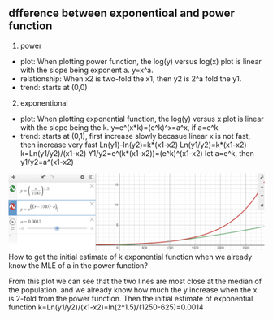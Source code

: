 ## dfference between exponentioal and power function
1. power
- plot: When plotting power function, the log(y) versus log(x) plot is linear with the slope being exponent a. y=x^a.  
- relationship: When x2 is two-fold the x1, then y2 is 2^a fold the y1.  
- trend: starts at (0,0)
2. exponentional 
- plot: When plotting exponential function, the log(y) versus x plot is linear with the slope being the k. y=e^(x*k)=(e^k)^x=a^x, if a=e^k
- trend: starts at (0,1), first increase slowly becasue linear x is not fast, then increase very fast
Ln(y1)-ln(y2)=k*(x1-x2)
Ln(y1/y2)=k*(x1-x2)
k=Ln(y1/y2)/(x1-x2)
Y1/y2=e^(k*(x1-x2))=(e^k)^(x1-x2) let a=e^k, then y1/y2=a^(x1-x2)

![alt text](relative%20path/../../figure.png?raw=true)
How to get the initial estimate of k exponential function when we already know the MLE of a in the power function?





From this plot we can see that the two lines are most close at the median of the population. and we already know how much the y increase when the x is 2-fold from the power function.
Then the initial estimate of exponential function k=Ln(y1/y2)/(x1-x2)=ln(2^1.5)/(1250-625)=0.0014


